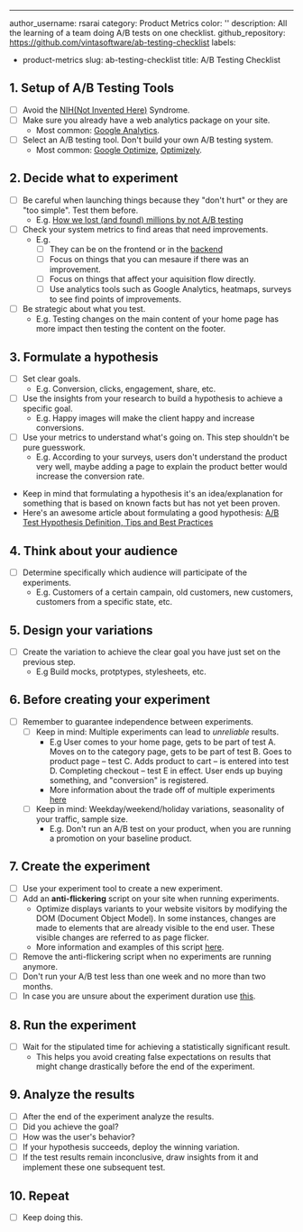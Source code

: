 ---
author_username: rsarai
category: Product Metrics
color: ''
description: All the learning of a team doing A/B tests on one checklist.
github_repository: https://github.com/vintasoftware/ab-testing-checklist
labels:
- product-metrics
slug: ab-testing-checklist
title: A/B Testing Checklist

## 1. Setup of A/B Testing Tools
  * [ ] Avoid the [NIH(Not Invented Here)](https://www.techopedia.com/definition/3848/not-invented-here-syndrome-nihs) Syndrome.
  * [ ] Make sure you already have a web analytics package on your site.
    * Most common: [Google Analytics](https://marketingplatform.google.com/about/analytics/).
  * [ ] Select an A/B testing tool. Don't build your own A/B testing system.
    * Most common: [Google Optimize](https://marketingplatform.google.com/about/optimize/), [Optimizely](https://www.optimizely.com/).
## 2. Decide what to experiment
  * [ ] Be careful when launching things because they "don't hurt" or they are "too simple". Test them before.
    * E.g. [How we lost (and found) millions by not A/B testing](https://signalvnoise.com/posts/3945-how-we-lost-and-found-millions-by-not-ab-testing)
  * [ ] Check your system metrics to find areas that need improvements.
    * E.g.
      * [ ] They can be on the frontend or in the [backend](https://developers.google.com/optimize/devguides/experiments)
      * [ ] Focus on things that you can mesaure if there was an improvement.
      * [ ] Focus on things that affect your aquisition flow directly.
      * [ ] Use analytics tools such as Google Analytics, heatmaps, surveys to see find points of improvements.
  * [ ] Be strategic about what you test.
    * E.g. Testing changes on the main content of your home page has more impact then testing the content on the footer.
## 3. Formulate a hypothesis
  * [ ] Set clear goals.
    * E.g. Conversion, clicks, engagement, share, etc.
  * [ ] Use the insights from your research to build a hypothesis to achieve a specific goal.
    * E.g. Happy images will make the client happy and increase conversions.
  * [ ] Use your metrics to understand what's going on. This step shouldn't be pure guesswork.
    * E.g. According to your surveys, users don't understand the product very well, maybe adding a page to explain the product better would increase the conversion rate.
  * Keep in mind that formulating a hypothesis it's an idea/explanation for something that is based on known facts but has not yet been proven.
  * Here's an awesome article about formulating a good hypothesis: [A/B Test Hypothesis Definition, Tips and Best Practices](https://www.abtasty.com/blog/formulate-ab-test-hypothesis/)
## 4. Think about your audience
  * [ ] Determine specifically which audience will participate of the experiments.
    * E.g. Customers of a certain campain, old customers, new customers, customers from a specific state, etc.
## 5. Design your variations
  * [ ] Create the variation to achieve the clear goal you have just set on the previous step.
    * E.g Build mocks, protptypes, stylesheets, etc.
## 6. Before creating your experiment
  * [ ] Remember to guarantee independence between experiments.
    * [ ] Keep in mind: Multiple experiments can lead to *unreliable* results.
      * E.g User comes to your home page, gets to be part of test A. Moves on to the category page, gets to be part of test B. Goes to product page – test C. Adds product to cart – is entered into test D. Completing checkout – test E in effect. User ends up buying something, and "conversion" is registered.
      * More information about the trade off of multiple experiments [here](https://conversionxl.com/blog/can-you-run-multiple-ab-tests-at-the-same-time/)
    * [ ] Keep in mind: Weekday/weekend/holiday variations, seasonality of your traffic, sample size.
      * E.g. Don't run an A/B test on your product, when you are running a promotion on your baseline product.
## 7. Create the experiment
  * [ ] Use your experiment tool to create a new experiment.
  * [ ] Add an **anti-flickering** script on your site when running experiments.
    * Optimize displays variants to your website visitors by modifying the DOM (Document Object Model). In some instances, changes are made to elements that are already visible to the end user. These visible changes are referred to as page flicker.
    * More information and examples of this script [here](https://support.google.com/optimize/answer/7100284?hl=en).
  * [ ] Remove the anti-flickering script when no experiments are running anymore.
  * [ ] Don't run your A/B test less than one week and no more than two months.
  * [ ] In case you are unsure about the experiment duration use [this](https://vwo.com/ab-split-test-duration/).
## 8. Run the experiment
  * [ ] Wait for the stipulated time for achieving a statistically significant result.
    * This helps you avoid creating false expectations on results that might change drastically before the end of the experiment.
## 9. Analyze the results
  * [ ] After the end of the experiment analyze the results.
  * [ ] Did you achieve the goal?
  * [ ] How was the user's behavior?
  * [ ] If your hypothesis succeeds, deploy the winning variation.
  * [ ] If the test results remain inconclusive, draw insights from it and implement these one subsequent test.
## 10. Repeat
  * [ ] Keep doing this.
